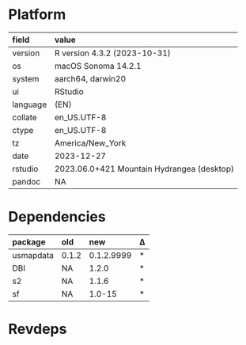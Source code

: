 # Platform

|field    |value                                      |
|:--------|:------------------------------------------|
|version  |R version 4.3.2 (2023-10-31)               |
|os       |macOS Sonoma 14.2.1                        |
|system   |aarch64, darwin20                          |
|ui       |RStudio                                    |
|language |(EN)                                       |
|collate  |en_US.UTF-8                                |
|ctype    |en_US.UTF-8                                |
|tz       |America/New_York                           |
|date     |2023-12-27                                 |
|rstudio  |2023.06.0+421 Mountain Hydrangea (desktop) |
|pandoc   |NA                                         |

# Dependencies

|package   |old   |new        |Δ  |
|:---------|:-----|:----------|:--|
|usmapdata |0.1.2 |0.1.2.9999 |*  |
|DBI       |NA    |1.2.0      |*  |
|s2        |NA    |1.1.6      |*  |
|sf        |NA    |1.0-15     |*  |

# Revdeps

